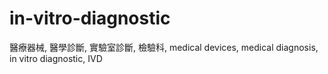 # in-vitro-diagnostic
醫療器械, 醫學診斷, 實驗室診斷, 檢驗科, medical devices, medical diagnosis, in vitro diagnostic, IVD
